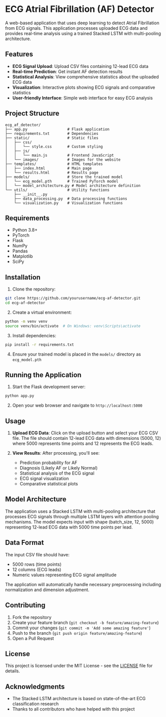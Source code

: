 # ECG Atrial Fibrillation (AF) Detector

A web-based application that uses deep learning to detect Atrial Fibrillation from ECG signals. This application processes uploaded ECG data and provides real-time analysis using a trained Stacked LSTM with multi-pooling architecture.

## Features

- **ECG Signal Upload**: Upload CSV files containing 12-lead ECG data
- **Real-time Prediction**: Get instant AF detection results
- **Statistical Analysis**: View comprehensive statistics about the uploaded ECG data
- **Visualization**: Interactive plots showing ECG signals and comparative statistics
- **User-friendly Interface**: Simple web interface for easy ECG analysis

## Project Structure

```
ecg_af_detector/
├── app.py                  # Flask application
├── requirements.txt        # Dependencies
├── static/                 # Static files
│   ├── css/
│   │   └── style.css       # Custom styling
│   ├── js/
│   │   └── main.js         # Frontend JavaScript
│   └── images/             # Images for the website
├── templates/              # HTML templates
│   ├── index.html          # Main page
│   └── results.html        # Results page
├── models/                 # Store the trained model
│   └── ecg_model.pth       # Trained PyTorch model
│   └── model_architecture.py # Model architecture definition
└── utils/                  # Utility functions
    ├── __init__.py
    ├── data_processing.py  # Data processing functions
    └── visualization.py    # Visualization functions
```

## Requirements

- Python 3.8+
- PyTorch
- Flask
- NumPy
- Pandas
- Matplotlib
- SciPy

## Installation

1. Clone the repository:
```bash
git clone https://github.com/yourusername/ecg-af-detector.git
cd ecg-af-detector
```

2. Create a virtual environment:
```bash
python -m venv venv
source venv/bin/activate  # On Windows: venv\Scripts\activate
```

3. Install dependencies:
```bash
pip install -r requirements.txt
```

4. Ensure your trained model is placed in the `models/` directory as `ecg_model.pth`

## Running the Application

1. Start the Flask development server:
```bash
python app.py
```

2. Open your web browser and navigate to `http://localhost:5000`

## Usage

1. **Upload ECG Data**: Click on the upload button and select your ECG CSV file. The file should contain 12-lead ECG data with dimensions (5000, 12) where 5000 represents time points and 12 represents the ECG leads.

2. **View Results**: After processing, you'll see:
   - Prediction probability for AF
   - Diagnosis (Likely AF or Likely Normal)
   - Statistical analysis of the ECG signal
   - ECG signal visualization
   - Comparative statistical plots

## Model Architecture

The application uses a Stacked LSTM with multi-pooling architecture that processes ECG signals through multiple LSTM layers with attention pooling mechanisms. The model expects input with shape (batch_size, 12, 5000) representing 12-lead ECG data with 5000 time points per lead.

## Data Format

The input CSV file should have:
- 5000 rows (time points)
- 12 columns (ECG leads)
- Numeric values representing ECG signal amplitude

The application will automatically handle necessary preprocessing including normalization and dimension adjustment.

## Contributing

1. Fork the repository
2. Create your feature branch (`git checkout -b feature/amazing-feature`)
3. Commit your changes (`git commit -m 'Add some amazing feature'`)
4. Push to the branch (`git push origin feature/amazing-feature`)
5. Open a Pull Request

## License

This project is licensed under the MIT License - see the [LICENSE](LICENSE) file for details.

## Acknowledgments

- The Stacked LSTM architecture is based on state-of-the-art ECG classification research
- Thanks to all contributors who have helped with this project
